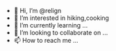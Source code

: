 - 👋 Hi, I’m @relign
- 👀 I’m interested in hiking,cooking
- 🌱 I’m currently learning ...
- 💞️ I’m looking to collaborate on ...
- 📫 How to reach me ...

<!---
relign/relign is a ✨ special ✨ repository because its `README.md` (this file) appears on your GitHub profile.
You can click the Preview link to take a look at your changes.
--->

